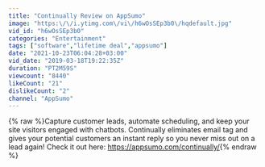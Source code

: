 ```yaml
---
title: "Continually Review on AppSumo"
image: "https:\/\/i.ytimg.com\/vi\/h6wOsSEp3b0\/hqdefault.jpg"
vid_id: "h6wOsSEp3b0"
categories: "Entertainment"
tags: ["software","lifetime deal","appsumo"]
date: "2021-10-23T06:04:28+03:00"
vid_date: "2019-03-18T19:22:35Z"
duration: "PT2M59S"
viewcount: "8440"
likeCount: "21"
dislikeCount: "2"
channel: "AppSumo"
---
```

{% raw %}Capture customer leads, automate scheduling, and keep your site visitors engaged with chatbots. Continually eliminates email tag and gives your potential customers an instant reply so you never miss out on a lead again! Check it out here: <a rel="nofollow" target="blank" href="https://appsumo.com/continually/">https://appsumo.com/continually/</a>{% endraw %}
